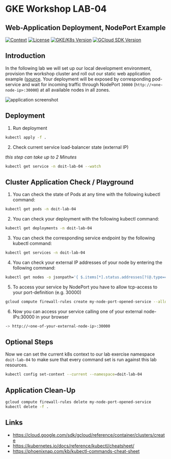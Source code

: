 # GKE Workshop LAB-04

## Web-Application Deployment, NodePort Example

[![Context](https://img.shields.io/badge/GKE%20Fundamentals-1-blue.svg)](#)
[![License](https://img.shields.io/badge/License-Apache%202.0-blue.svg)](https://opensource.org/licenses/Apache-2.0)
[![GKE/K8s Version](https://img.shields.io/badge/k8s%20version-1.18.20-blue.svg)](#)
[![GCloud SDK Version](https://img.shields.io/badge/gcloud%20version-359.0.0-blue.svg)](#)

## Introduction

In the following lab we will set up our local development environment, provision the workshop cluster and roll out our static web application example ([source](https://github.com/doitintl/labs-web-app-static). Your deployment will be exposed by corresponding pod-service and wait for incoming traffic through NodePort `30000` (`http://<one-node-ip>:30000`) at all available nodes in all zones.

![application screenshot](../.github/media/lab-04-screenshot-small.png)

## Deployment

1. Run deployment

```bash
kubectl apply -f .
```

2. Check current service load-balancer state (external IP)

_this step can take up to 2 Minutes_

```bash
kubectl get service -n doit-lab-04 --watch
```

## Cluster Application Check / Playground

1. You can check the state of Pods at any time with the following kubectl command:

```bash
kubectl get pods -n doit-lab-04
```

2. You can check your deployment with the following kubectl command:

```bash
kubectl get deployments -n doit-lab-04
```

3. You can check the corresponding service endpoint by the following kubectl command:

```bash
kubectl get services -n doit-lab-04
```

4. You can check your external IP addresses of your node by entering the following command:

```bash
kubectl get nodes -o jsonpath='{ $.items[*].status.addresses[?(@.type=="ExternalIP")].address }' -n doit-lab-04 | tr ' ' '\n'
```

5. To access your service by NodePort you have to allow tcp-access to your port-definition (e.g. 30000)

```bash
gcloud compute firewall-rules create my-node-port-opened-service --allow tcp:30000
```

6. Now you can access your service calling one of your external node-IPs:30000 in your browser

```bash
-> http://<one-of-your-external-node-ip>:30000
```

## Optional Steps

Now we can set the current k8s context to our lab exercise namespace `doit-lab-04` to make sure that every command set is run against this lab resources.

```bash
kubectl config set-context --current --namespace=doit-lab-04
```

## Application Clean-Up

```bash
gcloud compute firewall-rules delete my-node-port-opened-service
kubectl delete -f .
```

## Links

- https://cloud.google.com/sdk/gcloud/reference/container/clusters/create
- https://kubernetes.io/docs/reference/kubectl/cheatsheet/
- https://phoenixnap.com/kb/kubectl-commands-cheat-sheet
